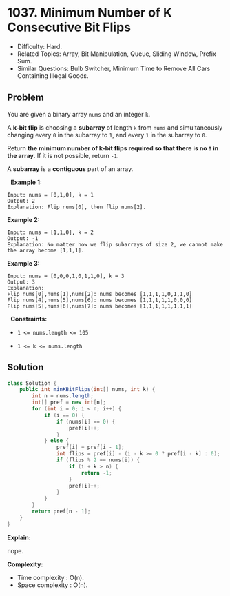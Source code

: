 # 1037. Minimum Number of K Consecutive Bit Flips

- Difficulty: Hard.
- Related Topics: Array, Bit Manipulation, Queue, Sliding Window, Prefix Sum.
- Similar Questions: Bulb Switcher, Minimum Time to Remove All Cars Containing Illegal Goods.

## Problem

You are given a binary array ```nums``` and an integer ```k```.

A **k-bit flip** is choosing a **subarray** of length ```k``` from ```nums``` and simultaneously changing every ```0``` in the subarray to ```1```, and every ```1``` in the subarray to ```0```.

Return **the minimum number of **k-bit flips** required so that there is no **```0```** in the array**. If it is not possible, return ```-1```.

A **subarray** is a **contiguous** part of an array.

 
**Example 1:**

```
Input: nums = [0,1,0], k = 1
Output: 2
Explanation: Flip nums[0], then flip nums[2].
```

**Example 2:**

```
Input: nums = [1,1,0], k = 2
Output: -1
Explanation: No matter how we flip subarrays of size 2, we cannot make the array become [1,1,1].
```

**Example 3:**

```
Input: nums = [0,0,0,1,0,1,1,0], k = 3
Output: 3
Explanation: 
Flip nums[0],nums[1],nums[2]: nums becomes [1,1,1,1,0,1,1,0]
Flip nums[4],nums[5],nums[6]: nums becomes [1,1,1,1,1,0,0,0]
Flip nums[5],nums[6],nums[7]: nums becomes [1,1,1,1,1,1,1,1]
```

 
**Constraints:**


	
- ```1 <= nums.length <= 105```
	
- ```1 <= k <= nums.length```



## Solution

```java
class Solution {
    public int minKBitFlips(int[] nums, int k) {
        int n = nums.length;
        int[] pref = new int[n];
        for (int i = 0; i < n; i++) {
            if (i == 0) {
                if (nums[i] == 0) {
                    pref[i]++;
                }
            } else {
                pref[i] = pref[i - 1];
                int flips = pref[i] - (i - k >= 0 ? pref[i - k] : 0);
                if (flips % 2 == nums[i]) {
                    if (i + k > n) {
                        return -1;
                    }
                    pref[i]++;
                }
            }
        }
        return pref[n - 1];
    }
}
```

**Explain:**

nope.

**Complexity:**

* Time complexity : O(n).
* Space complexity : O(n).
